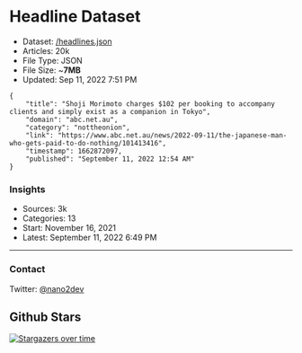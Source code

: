 # Headline Dataset

- Dataset: [/headlines.json](https://raw.githubusercontent.com/fwd/news/master/headlines.json) 
- Articles: 20k
- File Type: JSON
- File Size: ~**7MB**
- Updated: Sep 11, 2022 7:51 PM

```
{
    "title": "Shoji Morimoto charges $102 per booking to accompany clients and simply exist as a companion in Tokyo",
    "domain": "abc.net.au",
    "category": "nottheonion",
    "link": "https://www.abc.net.au/news/2022-09-11/the-japanese-man-who-gets-paid-to-do-nothing/101413416",
    "timestamp": 1662872097,
    "published": "September 11, 2022 12:54 AM"
}
```

### Insights

- Sources: 3k
- Categories: 13
- Start: November 16, 2021
- Latest: September 11, 2022 6:49 PM

---

### Contact 

Twitter: [@nano2dev](https://twitter.com/nano2dev)

## Github Stars

[![Stargazers over time](https://starchart.cc/fwd/news.svg)](https://starchart.cc/fwd/news)

